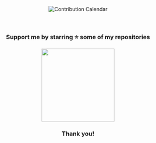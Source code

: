 <div align="center">
  <!--<img src="./typing.svg" alt="Typing SVG" />-->
  <img src="./profile-3d-contrib/profile-night-rainbow.svg" alt="Contribution Calendar"/>

  <br />
  <br />
  <br />

  <h3> Support me by starring ⭐ some of my repositories </h3>
  <img src="./thanks.gif" width=200 height=200 />
  <h3> Thank you! </h3>
</div>